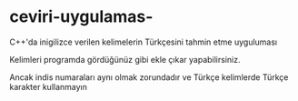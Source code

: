 # ceviri-uygulamas-
C++'da inigilizce verilen kelimelerin Türkçesini tahmin etme uyguluması

Kelimleri programda gördüğünüz gibi ekle çıkar yapabilirsiniz.

Ancak indis numaraları aynı olmak zorundadır ve Türkçe kelimlerde Türkçe karakter kullanmayın
